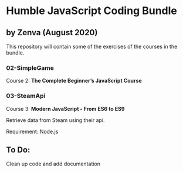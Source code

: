 # Humble JavaScript Coding Bundle
## by Zenva (August 2020)

This repository will contain some of the exercises of the courses in the bundle.

### 02-SimpleGame

Course 2: **The Complete Beginner’s JavaScript Course**

### 03-SteamApi

Course 3: **Modern JavaScript - From ES6 to ES9**

Retrieve data from Steam using their api.

Requirement: Node.js

## To Do:

Clean up code and add documentation
